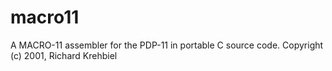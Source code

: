 macro11
=======

A MACRO-11 assembler for the PDP-11 in portable C source code. Copyright (c) 2001, Richard Krehbiel